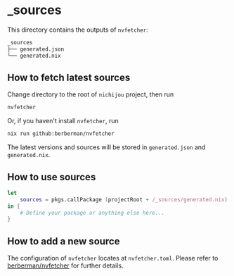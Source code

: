 # \_sources

This directory contains the outputs of `nvfetcher`:

```bash
_sources
├── generated.json
└── generated.nix
```

## How to fetch latest sources

Change directory to the root of `nichijou` project, then run

```bash
nvfetcher
```

Or, if you haven't install `nvfetcher`, run

```bash
nix run github:berberman/nvfetcher
```

The latest versions and sources will be stored in `generated.json` and `generated.nix`.

## How to use sources

```nix
let
    sources = pkgs.callPackage (projectRoot + /_sources/generated.nix) {};
in {
    # Define your package or anything else here...
}
```

## How to add a new source

The configuration of `nvfetcher` locates at `nvfetcher.toml`. Please refer to [berberman/nvfetcher](https://github.com/berberman/nvfetcher) for further details.

